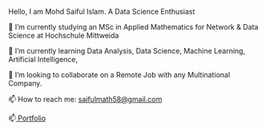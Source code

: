 Hello, I am Mohd Saiful Islam. A Data Science Enthusiast

🔭 I’m currently studying an MSc in Applied Mathematics for Network & Data Science at Hochschule Mittweida

🌱 I’m currently learning Data Analysis, Data Science, Machine Learning, Artificial Intelligence,

👯 I’m looking to collaborate on a Remote Job with any Multinational Company.

📫 How to reach me: saifulmath58@gmail.com

📫[ Portfolio](https://sites.google.com/view/saifulmath)
